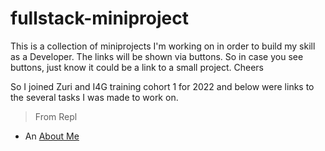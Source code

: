 # fullstack-miniproject
This is a collection of miniprojects I'm working on in order to build my skill as a Developer.
The links will be shown via buttons. So in case you see buttons, just know it could be a link to a small project. Cheers 

So I joined Zuri and I4G training cohort 1 for 2022 and below were links to the several tasks I was made to work on.
> From Repl
* An [About Me](https://About-me.obianuju007.repl.co)
